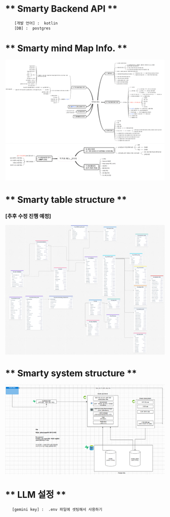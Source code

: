 # ** Smarty Backend API **
```
    [개발 언어] :  kotlin 
    [DB] :  postgres
```

# ** Smarty mind Map Info. **
![My Logo](image/smarty_menu1.png)
![My Logo](image/smarty_menu2.png)

# ** Smarty table structure ** 
### [추후 수정 진행 예정]
![My Logo](image/smarty_diagram.png)


# ** Smarty system structure ** 
![My Logo](image/smarty_system_structure.png)


# ** LLM 설정 **
```
   [gemini key] :  .env 파일에 셋팅해서 사용하기 
```